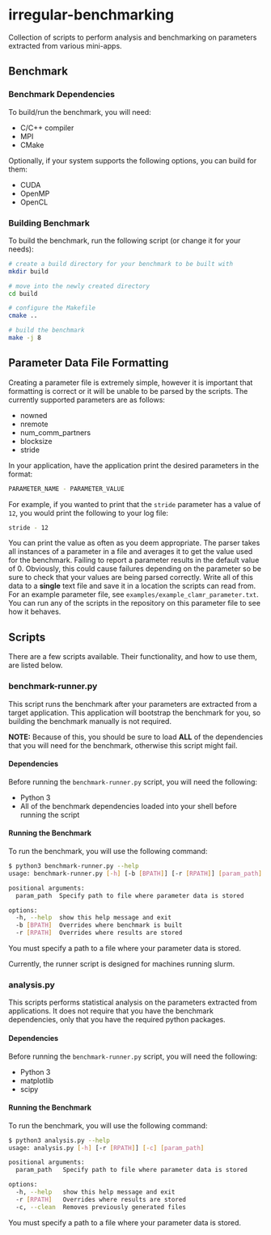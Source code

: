 # irregular-benchmarking
Collection of scripts to perform analysis and benchmarking on parameters extracted from various mini-apps.

## Benchmark
### Benchmark Dependencies
To build/run the benchmark, you will need:
- C/C++ compiler
- MPI
- CMake

Optionally, if your system supports the following options, you can build for them:
- CUDA
- OpenMP
- OpenCL

### Building Benchmark
To build the benchmark, run the following script (or change it for your needs):
```bash
# create a build directory for your benchmark to be built with
mkdir build

# move into the newly created directory
cd build

# configure the Makefile
cmake ..

# build the benchmark
make -j 8
```

## Parameter Data File Formatting
Creating a parameter file is extremely simple, however it is important that formatting is correct or it will be unable to be parsed by the scripts.
The currently supported parameters are as follows:
- nowned
- nremote
- num_comm_partners
- blocksize
- stride

In your application, have the application print the desired parameters in the format:
```bash
PARAMETER_NAME - PARAMETER_VALUE
```
For example, if you wanted to print that the `stride` parameter has a value of `12`, you would print the following to your log file:
```bash
stride - 12
```
You can print the value as often as you deem appropriate.
The parser takes all instances of a parameter in a file and averages it to get the value used for the benchmark.
Failing to report a parameter results in the default value of 0.
Obviously, this could cause failures depending on the parameter so be sure to check that your values are being parsed correctly.
Write all of this data to a **single** text file and save it in a location the scripts can read from.
For an example parameter file, see `examples/example_clamr_parameter.txt`.
You can run any of the scripts in the repository on this parameter file to see how it behaves.

## Scripts
There are a few scripts available.
Their functionality, and how to use them, are listed below.

### benchmark-runner.py
This script runs the benchmark after your parameters are extracted from a target application.
This application will bootstrap the benchmark for you, so building the benchmark manually is not required.

**NOTE:** Because of this, you should be sure to load **ALL** of the dependencies that you will need for the benchmark, otherwise this script might fail.

#### Dependencies
Before running the `benchmark-runner.py` script, you will need the following:
- Python 3
- All of the benchmark dependencies loaded into your shell before running the script

#### Running the Benchmark
To run the benchmark, you will use the following command:

```bash
$ python3 benchmark-runner.py --help
usage: benchmark-runner.py [-h] [-b [BPATH]] [-r [RPATH]] [param_path]

positional arguments:
  param_path  Specify path to file where parameter data is stored

options:
  -h, --help  show this help message and exit
  -b [BPATH]  Overrides where benchmark is built
  -r [RPATH]  Overrides where results are stored
```
You must specify a path to a file where your parameter data is stored.

Currently, the runner script is designed for machines running slurm.

### analysis.py
This scripts performs statistical analysis on the parameters extracted from applications.
It does not require that you have the benchmark dependencies, only that you have the required python packages.

#### Dependencies
Before running the `benchmark-runner.py` script, you will need the following:
- Python 3
- matplotlib
- scipy

#### Running the Benchmark
To run the benchmark, you will use the following command:

```bash
$ python3 analysis.py --help
usage: analysis.py [-h] [-r [RPATH]] [-c] [param_path]

positional arguments:
  param_path   Specify path to file where parameter data is stored

options:
  -h, --help   show this help message and exit
  -r [RPATH]   Overrides where results are stored
  -c, --clean  Removes previously generated files
```
You must specify a path to a file where your parameter data is stored.
